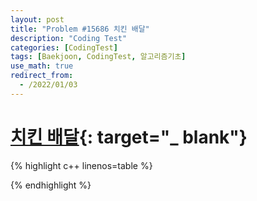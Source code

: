 ```yaml
---
layout: post
title: "Problem #15686 치킨 배달"
description: "Coding Test"
categories: [CodingTest]
tags: [Baekjoon, CodingTest, 알고리즘기초]
use_math: true
redirect_from:
  - /2022/01/03
---
```


# [치킨 배달](https://www.acmicpc.net/problem/15686){: target="_ blank"}

{% highlight c++ linenos=table %} 

{% endhighlight %}
